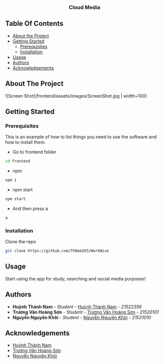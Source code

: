 <br/>
<p align="center">
  <h3 align="center">Cloud Media</h3>

</p>

## Table Of Contents

- [About the Project](#about-the-project)
- [Getting Started](#getting-started)
  - [Prerequisites](#prerequisites)
  - [Installation](#installation)
- [Usage](#usage)
- [Authors](#authors)
- [Acknowledgements](#acknowledgements)

## About The Project

![Screen Shot](frontend/assets/images/ScreenShot.jpg | width=100)

## Getting Started

### Prerequisites

This is an example of how to list things you need to use the software and how to install them.

- Go to frontend folder

```sh
cd frontend
```

- npm

```sh
npm i
```

- npm start

```sh
npm start
```

- And then press a

```sh
a
```

### Installation

Clone the repo

```sh
git clone https://github.com/ThNam203/WorkWise
```

## Usage

Start using the app for study, searching and social media purposes!

## Authors

- **Huỳnh Thành Nam** - _Student_ - [Huỳnh Thành Nam](https://github.com/ThNam203) - _21522356_
- **Trương Văn Hoàng Sơn** - _Student_ - [Trương Văn Hoàng Sơn](https://github.com/tvhson) - _21520101_
- **Nguyễn Nguyên Khôi** - _Student_ - [Nguyễn Nguyên Khôi](https://github.com/Khooiiiii) - _21521010_

## Acknowledgements

- [Huỳnh Thành Nam](https://github.com/ThNam203)
- [Trương Văn Hoàng Sơn](https://github.com/tvhson)
- [Nguyễn Nguyên Khôi](https://github.com/Khooiiiii)
